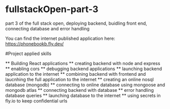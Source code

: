 # fullstackOpen-part-3
part 3 of the full stack open, deploying backend, buidling front end, connecting database and error handling

You can find the internet published application here: https://phonebookb.fly.dev/

#Project applied skills

** Building React applications
** creating backend with node and express
** enabling cors 
** debugging backend applications
** launching backend application to the internet
** combining backend with frontend and laucnhing the full application to the internet
** creating an online nosql database (mongodb)
** connecting to online database using mongoose and mongodb atlas
** connecting backend with database
** error handling database queries 
** launching database to the internet 
** using secrets in fly.io to keep confidential urls
